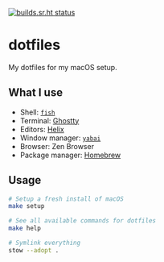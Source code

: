 [![builds.sr.ht status](https://builds.sr.ht/~timharek/dotfiles/commits/main/.build.yml.svg)](https://builds.sr.ht/~timharek/dotfiles/commits/main/.build.yml?)

# dotfiles

My dotfiles for my macOS setup.

## What I use

- Shell: [`fish`](.config/fish)
- Terminal: [Ghostty](.config/ghostty/config)
- Editors: [Helix](.config/helix)
- Window manager: [`yabai`](.config/yabai/yabairc)
- Browser: Zen Browser
- Package manager: [Homebrew](https://brew.sh)

## Usage

```bash
# Setup a fresh install of macOS
make setup

# See all available commands for dotfiles
make help

# Symlink everything
stow --adopt .
```
